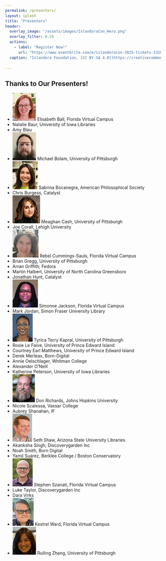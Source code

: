```yaml
---
permalink: /presenters/
layout: splash
title: "Presenters"
header:
  overlay_image: "/assets/images/IslandoraCon_Hero.png"
  overlay_filter: 0.25
  actions:
    - label: "Register Now!"
      url: "https://www.eventbrite.com/e/islandoracon-2025-tickets-1320564527049?aff=oddtdtcreator"
  caption: "Islandora Foundation, [CC BY-SA 4.0](https://creativecommons.org/licenses/by-sa/4.0)"

---
```


## Thanks to Our Presenters!

* ![](/assets/images/presenters/ball.png) Elisabeth Ball, Florida Virtual Campus 
* Natalie Baur, University of Iowa Libraries
* Amy Blau
* ![](/assets/images/presenters/bolam.jpg) Michael Bolam, University of Pittsburgh
* ![](/assets/images/presenters/Bocanegra.jpg) Sabrina Bocanegra, American Philosophical Society
* Chris Burgess, Catalyst
* ![](/assets/images/presenters/cash.jpg) Meaghan Cash, University of Pittsburgh
* Joe Corall, Lehigh University
* ![](/assets/images/presenters/rebel.jpg) Rebel Cummings-Sauls, Florida Virtual Campus
* Brian Gregg, University of Pittsburgh
* Arran Griffith; Fedora
* Martin Halbert,	University of North Carolina Greensboro
* Jonathan Hunt, Catalyst
* ![](/assets/images/presenters/jackson.jpg) Simonne Jackson, Florida Virtual Campus
* Mark Jordan, Simon Fraser University Library
* ![](/assets/images/presenters/kapral.jpg) Tyrica Terry Kapral, University of Pittsburgh
* Rosie Le Faive, University of Prince Edward Island
* Courtney Earl Matthews,	University of Prince Edward Island
* Derek Merleax, Born-Digital
* Annie Oelschlager, Whitman College
* Alexander O’Neill
* Katherine Peterson, University of Iowa Libraries
* ![](/assets/images/presenters/richards.jpg) Don Richards, Johns Hopkins University
* Nicole Scalessa, Vassar College
* Aubrey Shanahan, IF
* ![](/assets/images/presenters/sshaw.jpg) Seth Shaw, Arizona State University Libraries
* Akanksha Singh, Discoverygarden Inc
* Noah Smith, Born Digital
* Yamil Suárez, Berklee College / Boston Conservatory
* ![](/assets/images/presenters/szanati.jpg) Stephen Szanati, Florida Virtual Campus
* Luke Taylor, Discoverygarden Inc
* Dara Virks
* ![](/assets/images/presenters/ward.jpg) Kestrel Ward, Florida Virtual Campus
* ![](/assets/images/presenters/zhang.jpg) Ruiling Zhang, University of Pittsburgh


